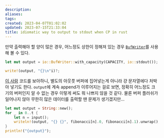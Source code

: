 ```yaml
---
description:
aliases: 
tags: 
created: 2023-04-07T01:02:02
updated: 2023-07-15T21:33:04
title: idiomatic way to output to stdout when CP in rust
---
```

만약 출력해야 할 양이 많은 경우, 어느정도 상한이 정해져 있는 경우 [`BufWriter`](https://doc.rust-lang.org/std/io/struct.BufWriter.html)를 사용해 볼 수 있다.

```rust
let mut output = io::BufWriter::with_capacity(CAPACITY, io::stdout());

write!(output, "{}\n"i)?;
```

[이 사람](https://www.acmicpc.net/source/55270815) 코드를 보아하니, 별도의 아웃풋 버퍼에 집어넣는게 아니라 걍 문자열에다 처박아 넣기도 한다. `output`에 계속 append가 이루어지는 걸로 보면, 정확히 어느정도 크기의 버퍼인지 알 수 없는 경우 이렇게 써도 뭐 나쁘지 않을 것 같다. 물론 버퍼 플러쉬가 일어나지 않아 무한히 많은 데이터를 출력할 땐 문제가 생기겠지만...

```rust
let mut output = String::new();
for _ in 0..t {
	let n = input();
	writeln!(output, "{} {}", fibonacci[n].0, fibonacci[n].1).unwrap();
}
println!("{output}");
```
